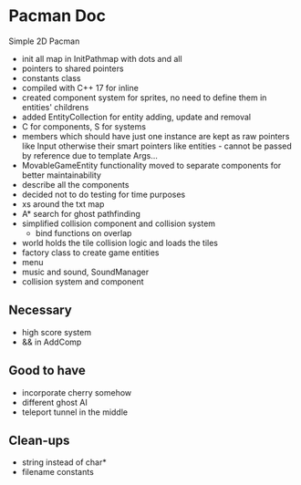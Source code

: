 # Pacman Doc
Simple 2D Pacman
- init all map in InitPathmap with dots and all
- pointers to shared pointers
- constants class
- compiled with C++ 17 for inline
- created component system for sprites, no need to define them in entities' childrens
- added EntityCollection for entity adding, update and removal
- C for components, S for systems
- members which should have just one instance are kept as raw pointers like Input 
otherwise their smart pointers like entities
        - cannot be passed by reference due to template Args...
- MovableGameEntity functionality moved to separate components for better maintainability
- describe all the components
- decided not to do testing for time purposes
- xs around the txt map
- A* search for ghost pathfinding
- simplified collision component and collision system
    - bind functions on overlap 
- world holds the tile collision logic and loads the tiles
- factory class to create game entities
- menu
- music and sound, SoundManager
- collision system and component

## Necessary
- high score system
- && in AddComp

## Good to have
- incorporate cherry somehow
- different ghost AI
- teleport tunnel in the middle

## Clean-ups
- string instead of char*
- filename constants
